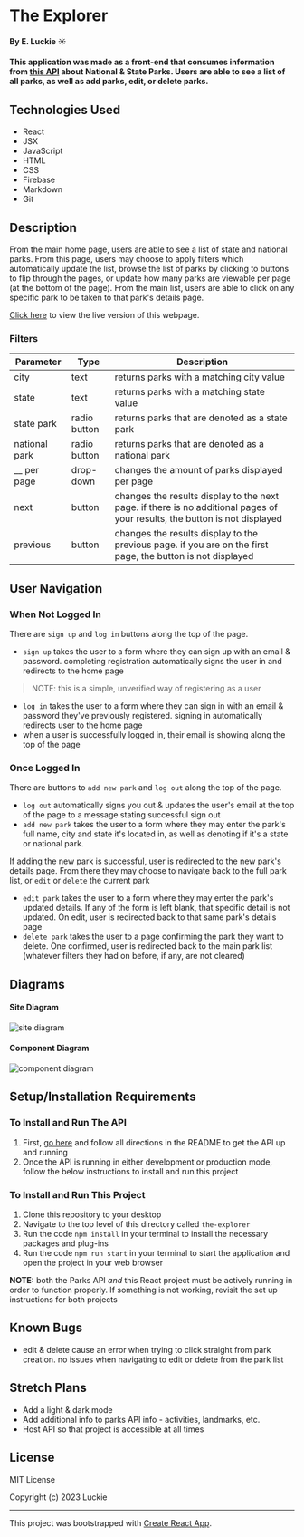 # The Explorer

#### By E. Luckie ☀️

#### This application was made as a front-end that consumes information from [this API](https://github.com/eluckie/ParksApi.Solution.git) about National & State Parks. Users are able to see a list of all parks, as well as add parks, edit, or delete parks. 

## Technologies Used

* React
* JSX
* JavaScript
* HTML
* CSS
* Firebase
* Markdown
* Git

## Description

From the main home page, users are able to see a list of state and national parks. From this page, users may choose to apply filters which automatically update the list, browse the list of parks by clicking to buttons to flip through the pages, or update how many parks are viewable per page (at the bottom of the page). From the main list, users are able to click on any specific park to be taken to that park's details page.

[Click here](https://eluckie.github.io/the-explorer/) to view the live version of this webpage.

### Filters

| Parameter | Type | Description |
| --------- | ----- | ----------- |
| city | text | returns parks with a matching city value |
| state | text | returns parks with a matching state value | 
| state park | radio button | returns parks that are denoted as a state park |
| national park | radio button | returns parks that are denoted as a national park |
| __ per page | drop-down | changes the amount of parks displayed per page |  
| next | button | changes the results display to the next page. if there is no additional pages of your results, the button is not displayed |
| previous | button | changes the results display to the previous page. if you are on the first page, the button is not displayed |

## User Navigation

### When Not Logged In

There are ``sign up`` and ``log in`` buttons along the top of the page.

* ``sign up`` takes the user to a form where they can sign up with an email & password. completing registration automatically signs the user in and redirects to the home page
>NOTE: this is a simple, unverified way of registering as a user
* ``log in`` takes the user to a form where they can sign in with an email & password they've previously registered. signing in automatically redirects user to the home page
* when a user is successfully logged in, their email is showing along the top of the page

### Once Logged In

There are buttons to ``add new park`` and ``log out`` along the top of the page.

* ``log out`` automatically signs you out & updates the user's email at the top of the page to a message stating successful sign out
* ``add new park`` takes the user to a form where they may enter the park's full name, city and state it's located in, as well as denoting if it's a state or national park. 

If adding the new park is successful, user is redirected to the new park's details page. From there they may choose to navigate back to the full park list, or ``edit`` or ``delete`` the current park
* ``edit park`` takes the user to a form where they may enter the park's updated details. If any of the form is left blank, that specific detail is not updated. On edit, user is redirected back to that same park's details page
* ``delete park`` takes the user to a page confirming the park they want to delete. One confirmed, user is redirected back to the main park list (whatever filters they had on before, if any, are not cleared)

## Diagrams

#### Site Diagram
![site diagram](./src/img/site-diagram.png)

#### Component Diagram
![component diagram](./src/img/component-diagram.png)

## Setup/Installation Requirements

### To Install and Run The API
1. First, [go here](https://github.com/eluckie/ParksApi.Solution.git) and follow all directions in the README to get the API up and running
2. Once the API is running in either development or production mode, follow the below instructions to install and run this project

### To Install and Run This Project

1. Clone this repository to your desktop
2. Navigate to the top level of this directory called ``the-explorer``
3. Run the code ``npm install`` in your terminal to install the necessary packages and plug-ins
4. Run the code ``npm run start`` in your terminal to start the application and open the project in your web browser

**NOTE:** both the Parks API _and_ this React project must be actively running in order to function properly. If something is not working, revisit the set up instructions for both projects

## Known Bugs

* edit & delete cause an error when trying to click straight from park creation. no issues when navigating to edit or delete from the park list

## Stretch Plans

* Add a light & dark mode
* Add additional info to parks API info - activities, landmarks, etc.
* Host API so that project is accessible at all times

## License

MIT License

Copyright (c) 2023 Luckie

__________

This project was bootstrapped with [Create React App](https://github.com/facebook/create-react-app).